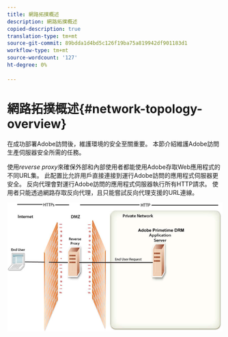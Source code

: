 ```yaml
---
title: 網路拓撲概述
description: 網路拓撲概述
copied-description: true
translation-type: tm+mt
source-git-commit: 89bdda1d4bd5c126f19ba75a819942df901183d1
workflow-type: tm+mt
source-wordcount: '127'
ht-degree: 0%

---
```



# 網路拓撲概述{#network-topology-overview}

在成功部署Adobe訪問後，維護環境的安全至關重要。 本節介紹維護Adobe訪問生產伺服器安全所需的任務。

使用&#x200B;*reverse proxy*&#x200B;來確保外部和內部使用者都能使用Adobe存取Web應用程式的不同URL集。 此配置比允許用戶直接連接到運行Adobe訪問的應用程式伺服器更安全。 反向代理會對運行Adobe訪問的應用程式伺服器執行所有HTTP請求。 使用者只能透過網路存取反向代理，且只能嘗試反向代理支援的URL連線。

<!--<a id="fig-frx-dcg-44"></a>-->

![](assets/AdobeAccess_4_SecureDeployment_web.png)

